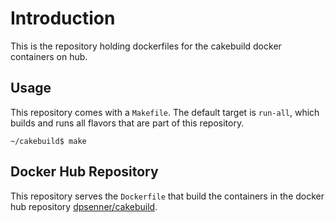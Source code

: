 # Introduction

This is the repository holding dockerfiles for the cakebuild docker containers on hub.

## Usage

This repository comes with a `Makefile`. The default target is `run-all`, which builds and runs all flavors that are part of this repository.

```shell
~/cakebuild$ make
```

## Docker Hub Repository

This repository serves the `Dockerfile` that build the containers in the docker hub repository [dpsenner/cakebuild](https://hub.docker.com/r/dpsenner/cakebuild/).
